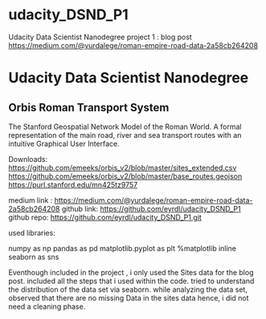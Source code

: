 # udacity_DSND_P1
Udacity Data Scientist Nanodegree project 1 : blog post
https://medium.com/@yurdalege/roman-empire-road-data-2a58cb264208

 # Udacity Data Scientist Nanodegree 

## Orbis Roman Transport System

The Stanford Geospatial Network Model of the Roman World. A formal representation of the main road, river and sea transport routes with an intuitive Graphical User Interface.

Downloads:
https://github.com/emeeks/orbis_v2/blob/master/sites_extended.csv
https://github.com/emeeks/orbis_v2/blob/master/base_routes.geojson
https://purl.stanford.edu/mn425tz9757

medium link : https://medium.com/@yurdalege/roman-empire-road-data-2a58cb264208
github link: https://github.com/eyrdl/udacity_DSND_P1
github repo:  https://github.com/eyrdl/udacity_DSND_P1.git

used libraries:

 numpy as np
 pandas as pd
 matplotlib.pyplot as plt
%matplotlib inline
seaborn as sns

Eventhough included in the project , i only used the Sites data for the blog post. 
included all the steps that i used within the code.
tried to understand the distribution of the data set via seaborn. 
while analyzing the data set, observed that there are no missing Data in the sites data hence, i did not need a cleaning phase.
